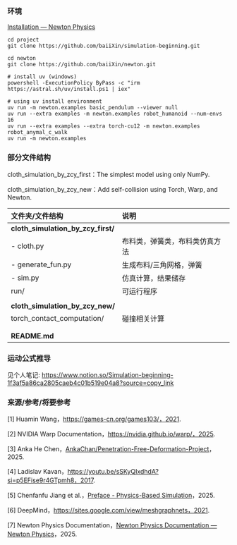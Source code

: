 ### 环境

[Installation — Newton Physics](https://newton-physics.github.io/newton/guide/installation.html)

```
cd project
git clone https://github.com/baiiXin/simulation-beginning.git

cd newton
git clone https://github.com/baiiXin/newton.git

# install uv (windows)
powershell -ExecutionPolicy ByPass -c "irm https://astral.sh/uv/install.ps1 | iex"

# using uv install environment
uv run -m newton.examples basic_pendulum --viewer null
uv run --extra examples -m newton.examples robot_humanoid --num-envs 16
uv run --extra examples --extra torch-cu12 -m newton.examples robot_anymal_c_walk
uv run -m newton.examples
```



### 部分文件结构

cloth_simulation_by_zcy_first：The simplest model using only NumPy. 

cloth_simulation_by_zcy_new：Add self-collision using Torch, Warp, and Newton. 



| 文件夹/文件结构                             | 说明                                       |
| :------------------------------------------ | :----------------------------------------- |
| **cloth_simulation_by_zcy_first/** |                                            |
| - cloth.py                                  | 布料类，弹簧类，布料类仿真方法       |
| - generate_fun.py                           | 生成布料/三角网格，弹簧            |
| - sim.py                           | 仿真计算，结果储存             |
| run/                               | 可运行程序                     |
|                          |    |
| **cloth_simulation_by_zcy_new/**   |                                |
| torch_contact_computation/         | 碰撞相关计算                   |
|                                    |                                |
|  |  |
| **README.md**                         |                                            |



### 运动公式推导

见个人笔记: https://www.notion.so/Simulation-beginning-1f3af5a86ca2805caeb4c01b519e04a8?source=copy_link



### 来源/参考/将要参考

[1] Huamin Wang，https://games-cn.org/games103/，2021. 

[2] NVIDIA Warp Documentation，https://nvidia.github.io/warp/，2025. 

[3] Anka He Chen，[AnkaChan/Penetration-Free-Deformation-Project](https://github.com/AnkaChan/Penetration-Free-Deformation-Project)，2025. 

[4] Ladislav Kavan，https://youtu.be/sSKyQIxdhdA?si=p5EFise9r4GTpmh8，2017. 

[5] Chenfanfu Jiang et al.，[Preface - Physics-Based Simulation](https://phys-sim-book.github.io/)，2025. 

[6] DeepMind，https://sites.google.com/view/meshgraphnets，2021. 

[7] Newton Physics Documentation，[Newton Physics Documentation — Newton Physics](https://newton-physics.github.io/newton/guide/overview.html)，2025. 

